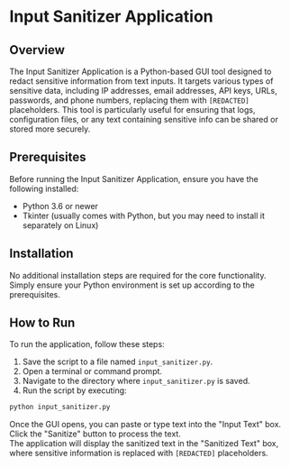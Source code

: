 # Input Sanitizer Application

## Overview
The Input Sanitizer Application is a Python-based GUI tool designed to redact sensitive information from text inputs. It targets various types of sensitive data, including IP addresses, email addresses, API keys, URLs, passwords, and phone numbers, replacing them with `[REDACTED]` placeholders. This tool is particularly useful for ensuring that logs, configuration files, or any text containing sensitive info can be shared or stored more securely.

## Prerequisites
Before running the Input Sanitizer Application, ensure you have the following installed:

- Python 3.6 or newer
- Tkinter (usually comes with Python, but you may need to install it separately on Linux)

## Installation
No additional installation steps are required for the core functionality. Simply ensure your Python environment is set up according to the prerequisites.

## How to Run
To run the application, follow these steps:

1. Save the script to a file named `input_sanitizer.py`.
2. Open a terminal or command prompt.
3. Navigate to the directory where `input_sanitizer.py` is saved.
4. Run the script by executing:

```bash
python input_sanitizer.py
```
Once the GUI opens, you can paste or type text into the "Input Text" box.  
Click the "Sanitize" button to process the text.  
The application will display the sanitized text in the "Sanitized Text" box, where sensitive information is replaced with `[REDACTED]` placeholders.
